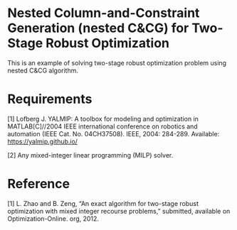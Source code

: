# Nested Column-and-Constraint Generation (nested C&CG) for Two-Stage Robust Optimization

This is an example of solving two-stage robust optimization problem using nested C&CG algorithm. 

# Requirements

[1] Lofberg J. YALMIP: A toolbox for modeling and optimization in MATLAB[C]//2004 IEEE international conference on robotics and automation (IEEE Cat. No. 04CH37508). IEEE, 2004: 284-289. Available: https://yalmip.github.io/

[2] Any mixed-integer linear programming (MILP) solver.

# Reference 

[1] L. Zhao and B. Zeng, “An exact algorithm for two-stage robust optimization with mixed integer recourse problems,” submitted, available on Optimization-Online. org, 2012.
